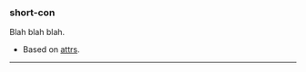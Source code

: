 ### short-con

Blah blah blah.

- Based on [attrs][attrs_url].

----

[attrs_url]: https://www.attrs.org/en/stable/

